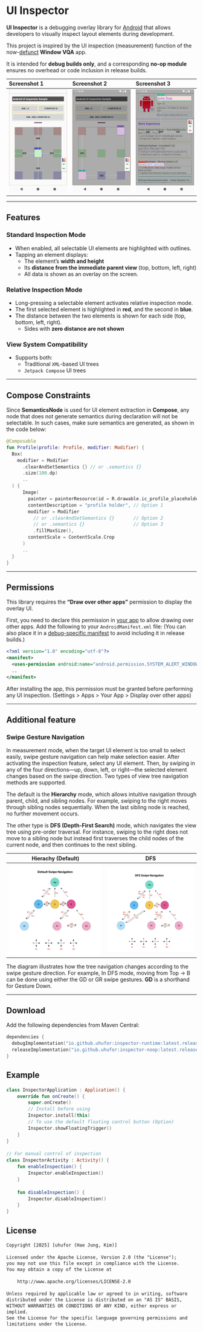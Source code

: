 # UI Inspector

**UI Inspector** is a debugging overlay library for <u>Android</u> that allows developers to visually
inspect layout elements during development.

This project is inspired by the UI inspection (measurement) function of the now-<u>defunct</u> **Window VQA** app.

It is intended for **debug builds only**, and a corresponding **no-op module** ensures no overhead
or code inclusion in release builds.

| Screenshot 1                            | Screenshot 2                            | Screenshot 3                            |
|:----------------------------------------| :-------------------------------------- |:----------------------------------------|
| <img src="./art/art_1.png" width="300"> | <img src="./art/art_2.png" width="300"> | <img src="./art/art_3.png" width="300"> |

---

## Features

### Standard Inspection Mode

- When enabled, all selectable UI elements are highlighted with outlines.
- Tapping an element displays:
    - The element’s **width and height**
    - Its **distance from the immediate parent view** (top, bottom, left, right)
    - All data is shown as an overlay on the screen.

### Relative Inspection Mode

- Long-pressing a selectable element activates relative inspection mode.
- The first selected element is highlighted in **red**, and the second in **blue**.
- The distance between the two elements is shown for each side (top, bottom, left, right).
    - Sides with **zero distance are not shown**

### View System Compatibility

- Supports both:
    - Traditional `XML`-based UI trees
    - `Jetpack Compose` UI trees

---

## Compose Constraints

Since **SemanticsNode** is used for UI element extraction in **Compose**, any node that does not generate semantics during declaration will not be selectable. In such cases, make sure semantics are generated, as shown in the code below:

```kotlin
@Composable
fun Profile(profile: Profile, modifier: Modifier) {
  Box(
    modifier = Modifier
      .clearAndSetSemantics {} // or .semantics {}
      .size(100.dp)
      ..
  ) {
      Image(
        painter = painterResource(id = R.drawable.ic_profile_placeholder),
        contentDescription = "profile holder", // Option 1
        modifier = Modifier
          // or .clearAndSetSemantics {}       // Option 2
          // or .semantics {}                  // Option 3
          .fillMaxSize(),
        contentScale = ContentScale.Crop
      )
      ..
  }
}
```

---

## Permissions

This library requires the **“Draw over other apps”** permission to display the overlay UI.

First, you need to declare this permission in <u>your app</u> to allow drawing over other apps.
Add the following to your `AndroidManifest.xml` file:
(You can also place it in a <u>debug-specific manifest</u> to avoid including it in release builds.)

```xml
<?xml version="1.0" encoding="utf-8"?>
<manifest>
  <uses-permission android:name="android.permission.SYSTEM_ALERT_WINDOW" />
  ..
</manifest>
```

After installing the app, this permission must be granted before performing any UI inspection.
(Settings > Apps > Your App > Display over other apps)

---

## Additional feature

### Swipe Gesture Navigation

In measurement mode, when the target UI element is too small to select easily, swipe gesture navigation can help make selection easier. After activating the inspection feature, select any UI element. Then, by swiping in any of the four directions—up, down, left, or right—the selected element changes based on the swipe direction. Two types of view tree navigation methods are supported.

The default is the **Hierarchy** mode, which allows intuitive navigation through parent, child, and sibling nodes. For example, swiping to the right moves through sibling nodes sequentially. When the last sibling node is reached, no further movement occurs.

The other type is **DFS (Depth-First Search)** mode, which navigates the view tree using pre-order traversal. For instance, swiping to the right does not move to a sibling node but instead first traverses the child nodes of the current node, and then continues to the next sibling.

|           Hierachy (Default)            |                   DFS                   |
| :-------------------------------------: | :-------------------------------------: |
| <img src="./art/art_4.png" width="420"> | <img src="./art/art_5.png" width="420"> |

The diagram illustrates how the tree navigation changes according to the swipe gesture direction. For example, In DFS mode, moving from Top → B can be done using either the GD or GR swipe gestures. **GD** is a shorthand for Gesture Down.

---

## Download

Add the following dependencies from Maven Central:

```kotlin
dependencies {
  debugImplementation("io.github.uhufor:inspector-runtime:latest.release")
  releaseImplementation("io.github.uhufor:inspector-noop:latest.release")
}
```

## Example

```kotlin
class InspectorApplication : Application() {
    override fun onCreate() {
        super.onCreate()
        // Install before using
        Inspector.install(this)
        // To use the default floating control button (Option)
        Inspector.showFloatingTrigger()
    }
}

// For manual control of inspection
class InspectorActivity : Activity() {
    fun enableInspection() {
        Inspector.enableInspection()
    }

    fun disableInspection() {
        Inspector.disableInspection()
    }
}
```

## License

```
Copyright [2025] [uhufor (Hae Jung, Kim)]

Licensed under the Apache License, Version 2.0 (the "License");
you may not use this file except in compliance with the License.
You may obtain a copy of the License at

    http://www.apache.org/licenses/LICENSE-2.0

Unless required by applicable law or agreed to in writing, software
distributed under the License is distributed on an "AS IS" BASIS,
WITHOUT WARRANTIES OR CONDITIONS OF ANY KIND, either express or implied.
See the License for the specific language governing permissions and
limitations under the License.
```
